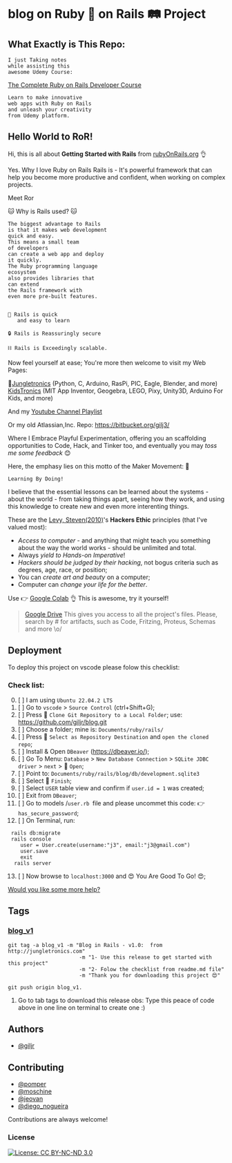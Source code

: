 
# blog  on Ruby 💎️ on Rails 🛤️ Project  

## What Exactly is This Repo:
```
I just Taking notes 
while assisting this 
awesome Udemy Course:

```
[The Complete Ruby on Rails Developer Course](https://www.udemy.com/course/the-complete-ruby-on-rails-developer-course/)

```
Learn to make innovative 
web apps with Ruby on Rails
and unleash your creativity
from Udemy platform.
```

## Hello World to RoR!

Hi, this is all about **Getting Started with Rails** 
from [rubyOnRails.org](https://guides.rubyonrails.org/index.html) 👌

Yes. Why I love Ruby on Rails Rails is - It's powerful framework
that can help you become more productive and confident, when working 
on complex projects.

Meet Ror

🐱‍ Why is Rails used? 🐱‍
```
The biggest advantage to Rails
is that it makes web development
quick and easy. 
This means a small team 
of developers
can create a web app and deploy
it quickly. 
The Ruby programming language 
ecosystem
also provides libraries that 
can extend 
the Rails framework with 
even more pre-built features.


🥰️ Rails is quick 
   and easy to learn 

🔒 Rails is Reassuringly secure

⛓ Rails is Exceedingly scalable.

```
Now feel yourself at ease; 
You're more then welcome to visit my Web Pages: 

 🧐[Jungletronics](https://medium.com/jungletronics) 
 (Python, C, Arduino, RasPi, PIC, Eagle, Blender,  and more) 
 [KidsTronics](https://medium.com/kidstronics) 
 (MIT App Inventor, Geogebra, LEGO, Pixy, Unity3D, Arduino For Kids, and more)
 
And my [Youtube Channel Playlist](https://www.youtube.com/playlist?list=PLK3PeNcUzb8TwZuXZJgREj5nDbQxRLW_a)

Or my old Atlassian,Inc. Repo: https://bitbucket.org/gilj3/
 
Where I Embrace Playful Experimentation, 
offering you an scaffolding opportunities to Code, Hack, 
and Tinker too, and eventually you may *toss me some feedback* :blush:

Here, the emphasy lies on this motto of the Maker Movement: :art:
```
Learning By Doing!
``` 

I believe that the essential lessons 
can be learned about the systems - about the world - 
from taking things apart, seeing how they work, 
and using this knowledge to create 
new and even more interenting things.

These are the [Levy, Steven(2010)](https://www.amazon.com/Hackers-Computer-Revolution-Steven-Levy/dp/1449388396)'s 
**Hackers Ethic** principles (that I've valued most):
* *Access to computer* - and anything that might teach you something about the way the world works - should be unlimited and total.
* Always *yield to Hands-on Imperative*!
* *Hackers should be judged by their hacking*, not bogus criteria such as degrees, age, race, or position;
* You can *create art and beauty* on a computer;
* Computer can *change your life for the better*.

Use 👉 [Google Colab](https://colab.research.google.com/notebooks/welcome.ipynb?hl=en_US) 👌 This is awesome, try it yourself!

>[Google Drive](https://drive.google.com/open?id=0B8iMbc-iQqlULW1HZXFiNnBEZUE) 
>This gives you access to all the project's files. 
>Please, search by # for artifacts, such as Code, Fritzing, Proteus, Schemas and more \o/

## Deployment

To deploy this project on vscode please folow this checklist:

### Check list:
0. [ ]  I am using `Ubuntu 22.04.2 LTS`  
1. [ ]  Go to `vscode` > `Source Control` (ctrl+Shift+G);     
2. [ ]  Press 🔘️ `Clone Git Repository to a Local Folder`; use:
        https://github.com/giljr/blog.git
3. [ ]  Choose a folder; mine is: `Documents/ruby/rails/`
4. [ ]  Press 🔘️ `Select as Repository Destination` and `open the cloned repo`;
5. [ ]  Install & Open `DBeaver` (https://dbeaver.io/);
6. [ ]  Go To Menu: `Database` > `New Database Connection` > `SQLite JDBC driver` > `next` > 🔘️ `Open`;
7. [ ]  Point to: `Documents/ruby/rails/blog/db/development.sqlite3`
8. [ ]  Select 🔘️  `Finish`;
9. [ ]  Select `USER` table view and confirm if `user.id = 1` was created;
10. [ ]  Exit from `DBeaver`;
11. [ ]  Go to models /`user.rb `file and please uncommet this code: 👉️ `has_secure_password`;
12. [ ]  On Terminal, run:
```
 rails db:migrate
 rails console
    user = User.create(username:"j3", email:"j3@gmail.com")
    user.save
    exit
  rails server
```
13. [ ]  Now browse to `localhost:3000` and 😍️ You Are Good To Go! 😍️;



[Would you like some more help?]()

## Tags
### [blog_v1](/../../tags/)
```
git tag -a blog_v1 -m "Blog in Rails - v1.0:  from http://jungletronics.com" 
                       -m "1- Use this release to get started with this project" 
                       -m "2- Folow the checklist from readme.md file" 
                       -m "Thank you for downloading this project 😍️"                       
 
git push origin blog_v1.
```
1. Go to tab tags to download this release
obs: Type this peace of code above in one line on terminal to create one :)

## Authors
- [@giljr](https://www.github.com/giljr)


## Contributing

- [@pomper](https://www.github.com/pomper)
- [@moschine](https://www.linkedin.com/in/luiz-felipe-batista-moschini-4938a0211/)
- [@jeovan](https://www.linkedin.com/in/jeovan-farias-6283b8145/)
- [@diego_nogueira](https://www.linkedin.com/in/diego-sousa-nogueira/)

Contributions are always welcome!

### License

[![License: CC BY-NC-ND 3.0](https://img.shields.io/badge/License-CC%20BY--NC--ND%203.0-lightgrey.svg)](https://creativecommons.org/licenses/by-nc-nd/3.0/)
